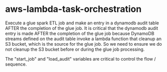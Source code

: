 # aws-lambda-task-orchestration

Execute a glue spark ETL job and make an entry in a dynamodb audit table AFTER the completion of the glue job. 
It is critical that the dynamodb audit entry is made AFTER the completion of the glue job because DynamoDB streams defined on the audit table invoke a lambda function that cleanup an S3 bucket, which is the source for the glue job. So we need to ensure we do not cleanup the S3 bucket before or during the glue job processing.

The "start_job" and "load_audit" variables are critical to control the flow / sequence. 
